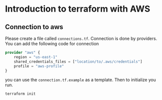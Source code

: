 # Introduction to terraform with AWS

## Connection to aws

Please create a file called `connections.tf`. Connection is done by providers. You can add the following code for connection

```tf
provider "aws" {
    region = "us-east-1"
    shared_credentials_files = ["location/to/.aws/credentials"]
    profile = "aws-profile"
}
```

you can use the `connection.tf.example` as a template. Then to initialize you run.
```sh
terraform init
```

